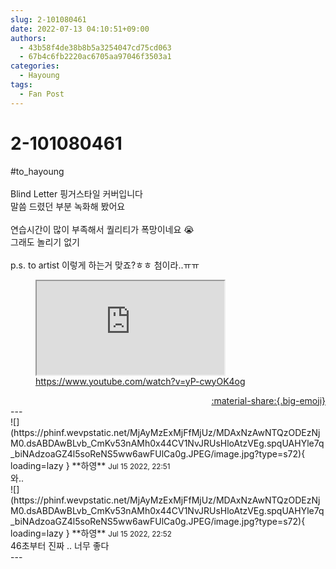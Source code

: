 ```yaml
---
slug: 2-101080461
date: 2022-07-13 04:10:51+09:00
authors:
  - 43b58f4de38b8b5a3254047cd75cd063
  - 67b4c6fb2220ac6705aa97046f3503a1
categories:
  - Hayoung
tags:
  - Fan Post
---
```


# 2-101080461

<div class="post-container" markdown="1">
<div class="content-container md-sidebar__scrollwrap" markdown="1">

\#to_hayoung<br><br>Blind Letter 핑거스타일 커버입니다<br>말씀 드렸던 부분 녹화해 봤어요<br><br>연습시간이 많이 부족해서 퀄리티가 폭망이네요 😭<br>그래도 놀리기 없기<br><br>p.s. to artist 이렇게 하는거 맞죠?ㅎㅎ 첨이라..ㅠㅠ

<figure class="snippet" markdown="1">
<iframe src="https://www.youtube.com/embed/yP-cwyOK4og" title="What is this"></iframe>
<a href="https://www.youtube.com/watch?v=yP-cwyOK4og">https://www.youtube.com/watch?v=yP-cwyOK4og</a>
</figure>



</div>
</div>

<div style="text-align: right;" markdown="1">
<a href="https://weverse.io/fromis9/fanpost/2-101080461" style="text-align: right;">:material-share:{.big-emoji}</a>
</div>
---

<div class="comments-container md-sidebar__scrollwrap" markdown="1">
<div class="comment" markdown="1">
<div class='id-container' markdown="1">
![](https://phinf.wevpstatic.net/MjAyMzExMjFfMjUz/MDAxNzAwNTQzODEzNjM0.dsABDAwBLvb_CmKv53nAMh0x44CV1NvJRUsHloAtzVEg.spqUAHYle7q_biNAdzoaGZ4l5soReNS5ww6awFUlCa0g.JPEG/image.jpg?type=s72){ loading=lazy }
**<span class="artist">하영</span>** <small>Jul 15 2022, 22:51</small><br>
</div>
<div class='comment-body' markdown="1">
와..
</div>
</div>
<div class="comment" markdown="1">
<div class='id-container' markdown="1">
![](https://phinf.wevpstatic.net/MjAyMzExMjFfMjUz/MDAxNzAwNTQzODEzNjM0.dsABDAwBLvb_CmKv53nAMh0x44CV1NvJRUsHloAtzVEg.spqUAHYle7q_biNAdzoaGZ4l5soReNS5ww6awFUlCa0g.JPEG/image.jpg?type=s72){ loading=lazy }
**<span class="artist">하영</span>** <small>Jul 15 2022, 22:52</small><br>
</div>
<div class='comment-body' markdown="1">
46초부터 진짜 .. 너무 좋다
</div>
</div>
</div>
---
